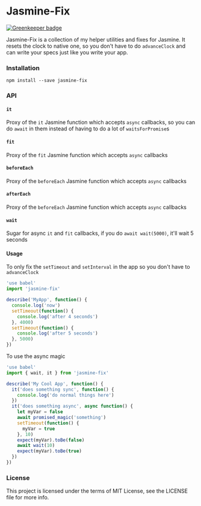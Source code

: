 Jasmine-Fix
============

[![Greenkeeper badge](https://badges.greenkeeper.io/steelbrain/jasmine-fix.svg)](https://greenkeeper.io/)

Jasmine-Fix is a collection of my helper utilities and fixes for Jasmine. It resets the clock to native one, so you don't have to do `advanceClock` and can write your specs just like you write your app.

### Installation

```
npm install --save jasmine-fix
```

### API

#### `it`
Proxy of the `it` Jasmine function which accepts `async` callbacks, so you can do `await` in them instead of having to do a lot of `waitsForPromise`s

#### `fit`

Proxy of the `fit` Jasmine function which accepts `async` callbacks

#### `beforeEach`

Proxy of the `beforeEach` Jasmine function which accepts `async` callbacks

#### `afterEach`

Proxy of the `beforeEach` Jasmine function which accepts `async` callbacks

#### `wait`

Sugar for async `it` and `fit` callbacks, if you do `await wait(5000)`, it'll wait 5 seconds

#### Usage

To only fix the `setTimeout` and `setInterval` in the app so you don't have to `advanceClock`

```js
'use babel'
import 'jasmine-fix'

describe('MyApp', function() {
  console.log('now')
  setTimeout(function() {
    console.log('after 4 seconds')
  }, 4000)
  setTimeout(function() {
    console.log('after 5 seconds')
  }, 5000)
})
```

To use the async magic
```js
'use babel'
import { wait, it } from 'jasmine-fix'

describe('My Cool App', function() {
  it('does something sync', function() {
    console.log('do normal things here')
  })
  it('does something async', async function() {
    let myVar = false
    await promised_magic('something')
    setTimeout(function() {
      myVar = true
    }, 10)
    expect(myVar).toBe(false)
    await wait(10)
    expect(myVar).toBe(true)
  })
})
```

### License

This project is licensed under the terms of MIT License, see the LICENSE file for more info.
